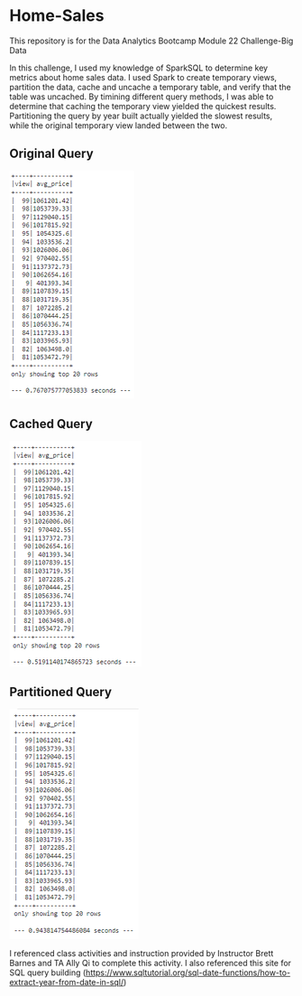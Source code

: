 # Home-Sales
This repository is for the Data Analytics Bootcamp Module 22 Challenge-Big Data

In this challenge, I used my knowledge of SparkSQL to determine key metrics about home sales data. I used Spark to create temporary views, partition the data, cache and uncache a temporary table, and verify that the table was uncached. By timining different query methods, I was able to determine that caching the temporary view yielded the quickest results. Partitioning the query by year built actually yielded the slowest results, while the original temporary view landed between the two. 

## Original Query

![original_query](Images/original_query.PNG)


## Cached Query
  
![cached_query](Images/cached_query.PNG)


## Partitioned Query
  
![partitioned_query](Images/partitioned_query.PNG)



I referenced class activities and instruction provided by Instructor Brett Barnes and TA Ally Qi to complete this activity.
I also referenced this site for SQL query building (https://www.sqltutorial.org/sql-date-functions/how-to-extract-year-from-date-in-sql/)
